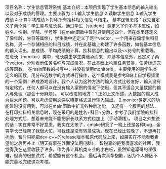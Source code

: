 项目名称：学生信息管理系统
基本介绍：本项目实现了学生基本信息的输入输出以及对于成绩的管理。主要步骤为：1.输入学生信息 2.读取学生信息 3.输入学生成绩 4.计算平均成绩 5.打印所有挂科相关信息 6.结束。
基本逻辑思路：我先自定义了两个类：学生类与班长类。通过学生（student）类定义了许多基本属性，如姓名、性别、学院、学号等（在main函数中暂时只使用这四个，但在类里还定义了像年龄，生日等属性），学生类中还定义了两个vector，一个用来存储学生科目名称，另一个存储相应的科目成绩，并在此基础上构建了许多函数，如各基本信息的输入读出，总成绩、平均成绩的计算，挂科信息的输出以及<<符号的重载等。在班长（monitor）类中，班长类由学生类继承而来，除基本信息外，还定义了两个vector，分别表示任务名称与完成情况，在此基础上构建任务安排、任务标识完成等函数。
在main函数的书写中，并没有使用monitor类，主要使用的是学生类定义的函数，用分布选数字的方式进行操作，这个模式我是参考B站上自学视频里的一个案例：养成游戏设计。我个人认为这种方法的输入方式比较友好，输入没有特定格式，任何人都可以在没有输入案例的情况下使用，但其不适合大量数据的输入与处理（那会十分麻烦）。
可以改进的地方：1.正如上文所述，大数据的输入成为巨大问题，可以考虑使用文件以特定格式进行输入输出。 2.monitor类定义的功能暂时没有用到，可以在main函数中扩充各种新功能。 3.还有一个腹黑的想法，在打印挂科相关信息时，现在采用的是姓名+科目+分数，参考了我们学院的挂科处理方式后，想着未来能不能把家长联系方式也加上（手动滑稽）。
项目之外想说的话：实在非常不好意思，我实在太笨了，cmake研究了一晚上还是各种bug，金霄学长已经帮了我很大忙，可我还是没有转换成功。现在已经比较晚了，不想再打扰他，暂时只能把dev-c++的release版本和原代码放上来，如果实在不能看我希望能之后再补上（明天有事在外面没法用电脑）。
智锐真的是我很喜欢的社团，我觉得我在这里收获了许多，作为非计算机类专业的小白板，虽然知道淳哥的课很难，但真的很想试试，希望能有这个机会。
最后再次真挚抱歉，因为个人原因不能完善地完成这次考核。
